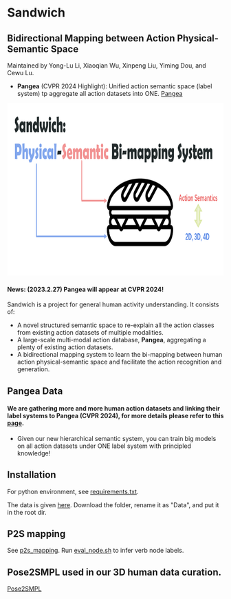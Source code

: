 # Sandwich
## Bidirectional Mapping between Action Physical-Semantic Space
Maintained by Yong-Lu Li, Xiaoqian Wu, Xinpeng Liu, Yiming Dou, and Cewu Lu.
- **Pangea** (CVPR 2024 Highlight): Unified action semantic space (label system) tp aggregate all action datasets into ONE. [Pangea](https://github.com/DirtyHarryLYL/Sandwich/tree/main/semantic_alignment)

<p align='center'>
    <img src="https://github.com/DirtyHarryLYL/Sandwich/blob/main/asset/sandwich.png", height="400">
</p>

#### **News**: (2023.2.27) Pangea will appear at CVPR 2024!

Sandwich is a project for general human activity understanding. It consists of:
- A novel structured semantic space to re-explain all the action classes from existing action datasets of multiple modalities.
- A large-scale multi-modal action database, **Pangea**, aggregating a plenty of existing action datasets.
- A bidirectional mapping system to learn the bi-mapping between human action physical-semantic space and facilitate the action recognition and generation.

## Pangea Data
#### We are gathering more and more human action datasets and linking their label systems to Pangea (CVPR 2024), for more details please refer to this [page](https://github.com/DirtyHarryLYL/Sandwich/tree/main/pangea_data). 
- Given our new hierarchical semantic system, you can train big models on all action datasets under ONE label system with principled knowledge! 

## Installation
For python environment, see [requirements.txt](requirements.txt).

The data is given [here](https://drive.google.com/drive/folders/1VO9M79JAOtf9rTqYHx_HWphOvAvqNGFa?usp=sharing). 
Download the folder, rename it as "Data", and put it in the root dir.

## P2S mapping
See [p2s_mapping](p2s_mapping). Run [eval_node.sh](p2s_mapping/eval_node.sh) to infer verb node labels.

## Pose2SMPL used in our 3D human data curation.
[Pose2SMPL](https://github.com/Dou-Yiming/Pose_to_SMPL)
